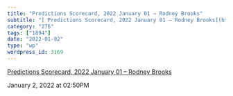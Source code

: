 ```yaml
---
title: "Predictions Scorecard, 2022 January 01 – Rodney Brooks"
subtitle: "[ Predictions Scorecard, 2022 January 01 – Rodney Brooks](http://rodneybrooks.com/predictions-scorec..."
category: "276"
tags: ["1894"]
date: "2022-01-02"
type: "wp"
wordpress_id: 3169
---
```

[ Predictions Scorecard, 2022 January 01 – Rodney Brooks](http://rodneybrooks.com/predictions-scorecard-2022-january-01/)
 
January 2, 2022 at 02:50PM